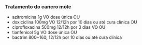### **Tratamento do cancro mole**


- azitromicina 1g VO dose única OU  
- doxiciclina 100mg VO 12/12h por 10 dias ou até cura clínica OU   
- ciprofloxacina 500mg 12/12h por 3 dias VO OU  
- tianfenicol 5g VO dose única OU  
- bactrim 800+160, 12/12h por 10 dias ou até cura clínica


